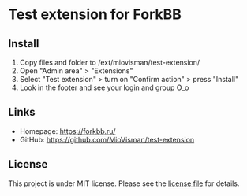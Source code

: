 # Test extension for ForkBB

## Install

1. Copy files and folder to /ext/miovisman/test-extension/
2. Open "Admin area" > "Extensions"
3. Select "Test extension" > turn on "Confirm action" > press "Install"
4. Look in the footer and see your login and group O_o

## Links

* Homepage: https://forkbb.ru/
* GitHub: https://github.com/MioVisman/test-extension

## License

This project is under MIT license. Please see the [license file](LICENSE) for details.
